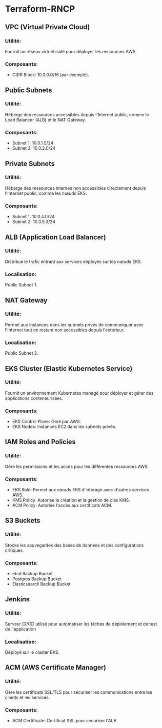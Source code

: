 # Terraform-RNCP

## VPC (Virtual Private Cloud)

### Utilité: 
Fournit un réseau virtuel isolé pour déployer les ressources AWS.
### Composants:
- CIDR Block: 10.0.0.0/16 (par exemple).

## Public Subnets

### Utilité: 
Héberge des ressources accessibles depuis l'Internet public, comme le Load Balancer (ALB) et le NAT Gateway.
### Composants:
- Subnet 1: 10.0.1.0/24
- Subnet 2: 10.0.2.0/24

## Private Subnets

### Utilité: 
Héberge des ressources internes non accessibles directement depuis l'Internet public, comme les nœuds EKS.
### Composants:
- Subnet 1: 10.0.4.0/24
- Subnet 2: 10.0.5.0/24

## ALB (Application Load Balancer)

### Utilité: 
Distribue le trafic entrant aux services déployés sur les nœuds EKS.
### Localisation: 
Public Subnet 1.

## NAT Gateway

### Utilité: 
Permet aux instances dans les subnets privés de communiquer avec l'Internet tout en restant non accessibles depuis l'extérieur.
### Localisation: 
Public Subnet 2.

## EKS Cluster (Elastic Kubernetes Service)

### Utilité: 
Fournit un environnement Kubernetes managé pour déployer et gérer des applications conteneurisées.
### Composants:
- EKS Control Plane: Géré par AWS.
- EKS Nodes: Instances EC2 dans les subnets privés.

## IAM Roles and Policies

### Utilité: 
Gère les permissions et les accès pour les différentes ressources AWS.
### Composants:
- EKS Role: Permet aux nœuds EKS d'interagir avec d'autres services AWS.
- KMS Policy: Autorise la création et la gestion de clés KMS.
- ACM Policy: Autorise l'accès aux certificats ACM.

## S3 Buckets

### Utilité: 
Stocke les sauvegardes des bases de données et des configurations critiques.
### Composants:
- etcd Backup Bucket
- Postgres Backup Bucket
- Elasticsearch Backup Bucket

## Jenkins

### Utilité: 
Serveur CI/CD utilisé pour automatiser les tâches de déploiement et de test de l'application
### Localisation: 
Déployé sur le cluster EKS.

## ACM (AWS Certificate Manager)

### Utilité: 
Gère les certificats SSL/TLS pour sécuriser les communications entre les clients et les services.
### Composants:
- ACM Certificate: Certificat SSL pour sécuriser l'ALB.